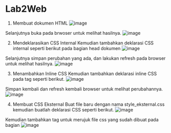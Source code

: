 # Lab2Web
1.	Membuat dokumen HTML
![image](https://user-images.githubusercontent.com/56387936/114257177-41c7af00-99e8-11eb-8335-a665423ec47f.png)

Selanjutnya buka pada brwoser untuk melihat hasilnya.
![image](https://user-images.githubusercontent.com/56387936/114257222-7fc4d300-99e8-11eb-8e91-0e0cc22f86c9.png)

2.	Mendeklarasikan CSS Internal 
Kemudian tambahkan deklarasi CSS internal seperti berikut pada bagian head dokumen
![image](https://user-images.githubusercontent.com/56387936/114257252-c4506e80-99e8-11eb-9675-47aa3610b972.png)

Selanjutnya simpan perubahan yang ada, dan lakukan refresh pada browser untuk melihat hasilnya.
![image](https://user-images.githubusercontent.com/56387936/114257276-04175600-99e9-11eb-9757-54369118434c.png)

3.	Menambahkan Inline CSS 
Kemudian tambahkan deklarasi inline CSS pada tag seperti berikut.
![image](https://user-images.githubusercontent.com/56387936/114257330-75570900-99e9-11eb-9948-07044d2c3ed0.png)

Simpan kembali dan refresh kembali browser untuk melihat perubahannya.
![image](https://user-images.githubusercontent.com/56387936/114257370-c7982a00-99e9-11eb-8ef7-a5e936c4caa1.png)

4.	Membuat CSS Eksternal
 Buat file baru dengan nama style_eksternal.css kemudian buatlah deklarasi CSS seperti berikut.
![image](https://user-images.githubusercontent.com/56387936/114257413-18a81e00-99ea-11eb-8dc0-3bc806e53191.png)

Kemudian tambahkan tag untuk merujuk file css yang sudah dibuat pada bagian
![image](https://user-images.githubusercontent.com/56387936/114257453-54db7e80-99ea-11eb-99cc-30f12e3ef519.png)
